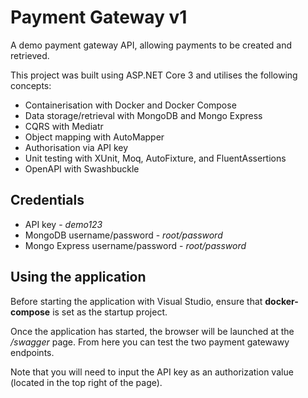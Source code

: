 # Payment Gateway v1
A demo payment gateway API, allowing payments to be created and retrieved. 

This project was built using ASP.NET Core 3 and utilises the following concepts:

* Containerisation with Docker and Docker Compose
* Data storage/retrieval with MongoDB and Mongo Express
* CQRS with Mediatr
* Object mapping with AutoMapper
* Authorisation via API key
* Unit testing with XUnit, Moq, AutoFixture, and FluentAssertions
* OpenAPI with Swashbuckle

## Credentials
* API key - _demo123_
* MongoDB username/password - _root/password_
* Mongo Express username/password - _root/password_

## Using the application
Before starting the application with Visual Studio, ensure that __docker-compose__ is set as the startup project.

Once the application has started, the browser will be launched at the _/swagger_ page. From here you can test the two payment gatewawy endpoints.

Note that you will need to input the API key as an authorization value (located in the top right of the page).
